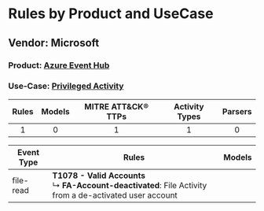 Rules by Product and UseCase
============================
Vendor: Microsoft
-----------------
### Product: [Azure Event Hub](../ds_microsoft_azure_event_hub.md)
### Use-Case: [Privileged Activity](../../../../UseCases/uc_privileged_activity.md)

| Rules | Models | MITRE ATT&CK® TTPs | Activity Types | Parsers |
|:-----:|:------:|:------------------:|:--------------:|:-------:|
|   1   |   0    |         1          |       1        |    0    |

| Event Type | Rules    | Models |
| ---------- | ---- | ------ |
| file-read  | <b>T1078 - Valid Accounts</b><br> ↳ <b>FA-Account-deactivated</b>: File Activity from a de-activated user account |        |